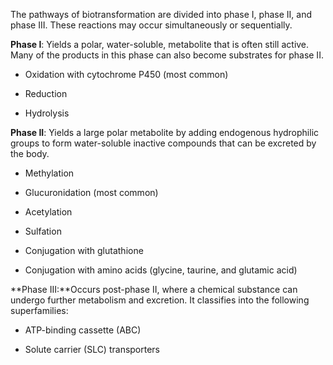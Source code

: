 The pathways of biotransformation are divided into phase I, phase II, and phase III. These reactions may occur simultaneously or sequentially.

**Phase I**: Yields a polar, water-soluble, metabolite that is often still active. Many of the products in this phase can also become substrates for phase II.

- Oxidation with cytochrome P450 (most common)

- Reduction

- Hydrolysis

**Phase II**: Yields a large polar metabolite by adding endogenous hydrophilic groups to form water-soluble inactive compounds that can be excreted by the body.

- Methylation

- Glucuronidation (most common)

- Acetylation

- Sulfation

- Conjugation with glutathione

- Conjugation with amino acids (glycine, taurine, and glutamic acid)

**Phase III:**Occurs post-phase II, where a chemical substance can undergo further metabolism and excretion. It classifies into the following superfamilies:

- ATP-binding cassette (ABC)

- Solute carrier (SLC) transporters
